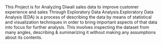 This Project is for Analyzing Diwali sales data to improve customer experience and sales Through Exploratory Data Analysis.Exploratory Data Analysis (EDA) is a process of describing the data by means of statistical and visualization techniques in order to bring important aspects of that data into focus for further analysis. This involves inspecting the dataset from many angles, describing & summarizing it without making any assumptions about its contents.
